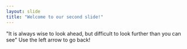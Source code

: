 ```yaml
---
layout: slide
title: "Welcome to our second slide!"
---
```

"It is always wise to look ahead, but difficult to look further than you can see"
Use the left arrow to go back!
